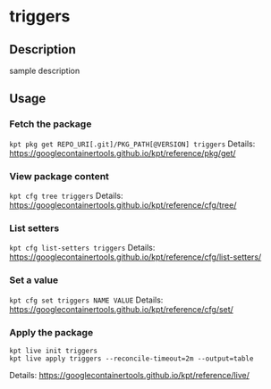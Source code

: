 # triggers

## Description
sample description

## Usage

### Fetch the package
`kpt pkg get REPO_URI[.git]/PKG_PATH[@VERSION] triggers`
Details: https://googlecontainertools.github.io/kpt/reference/pkg/get/

### View package content
`kpt cfg tree triggers`
Details: https://googlecontainertools.github.io/kpt/reference/cfg/tree/

### List setters
`kpt cfg list-setters triggers`
Details: https://googlecontainertools.github.io/kpt/reference/cfg/list-setters/

### Set a value
`kpt cfg set triggers NAME VALUE`
Details: https://googlecontainertools.github.io/kpt/reference/cfg/set/

### Apply the package
```
kpt live init triggers
kpt live apply triggers --reconcile-timeout=2m --output=table
```
Details: https://googlecontainertools.github.io/kpt/reference/live/
